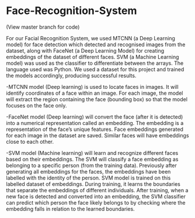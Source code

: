 # Face-Recognition-System
(View master branch for code)

For our Facial Recognition System, we used MTCNN (a Deep Learning model) for face detection which detected and recognised images from the dataset, along with FaceNet (a Deep Learning Model) for creating embeddings of the dataset of different faces. SVM (a Machine Learning model) was used as the classifier to differentiate between the arrays. The language used was Python. We used a dataset for this project and trained the models accordingly, producing successful results.

-MTCNN model (Deep learning) is used to locate faces in images. It will identify coordinates of a face within an image. For each image, the model will extract the region containing the face (bounding box) so that the model focuses on the face only. 

-FaceNet model (Deep learning) will convert the face (after it is detected) into a numerical representation called an embedding. The embedding is a representation of the face’s unique features. Face embeddings generated for each image in the dataset are saved. Similar faces will have embeddings close to each other.

-SVM model (Machine learning) will learn and recognize different faces based on their embeddings. The SVM will classify a face embedding as belonging to a specific person (from the training data). Previously after generating all embeddings for the faces, the embeddings have been labelled with the identity of the person. SVM model is trained on this labelled dataset of embeddings. During training, it learns the boundaries that separate the embeddings of different individuals. After training, when a new face is detected and converted into an embedding, the SVM classifier can predict which person the face likely belongs to by checking where the embedding falls in relation to the learned boundaries.

